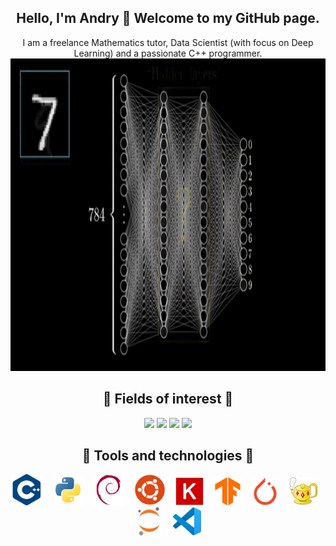 <div align="center">
  <h2> Hello, I'm Andry 👋 Welcome to my GitHub page. </h2>
</div>
<div align="center">
  I am a freelance Mathematics tutor, Data Scientist (with focus on Deep Learning) and a passionate C++ programmer.
  </br>
  <img src="https://github.com/AndryRafam/andryrafam/blob/main/neural_network.gif" width="900" height="500"/>
  <h2> 📜 Fields of interest 📜 </h2>
  
  ![](https://img.shields.io/badge/Applied-Mathematics-success.svg?style=for-the-badge&logo)
  ![](https://img.shields.io/badge/Artificial-Intelligence-success.svg?style=for-the-badge&logo)
  ![](https://img.shields.io/badge/Deep-Learning-success.svg?style=for-the-badge&logo)
  ![](https://img.shields.io/badge/Computer-Vision-success.svg?style=for-the-badge&logo)
  
  <h2> 💽 Tools and technologies 💽 </h2>
  <img src="https://github.com/devicons/devicon/blob/master/icons/cplusplus/cplusplus-plain.svg" width="50" height="50"/> &nbsp&nbsp <img src="https://github.com/devicons/devicon/blob/master/icons/python/python-original.svg" width="50" height="50"/> &nbsp&nbsp <img src="https://github.com/devicons/devicon/blob/master/icons/debian/debian-plain.svg" width="50" height="50"/> &nbsp&nbsp <img src="https://github.com/devicons/devicon/blob/master/icons/ubuntu/ubuntu-plain.svg" width="50" height="50"/> &nbsp&nbsp <img src="https://github.com/AndryRafam/andryrafam/blob/main/Keras_logo.svg.png" width="45" height="45"/> &nbsp&nbsp <img src="https://github.com/devicons/devicon/blob/master/icons/tensorflow/tensorflow-original.svg" width="45" height="45"/> &nbsp&nbsp <img src="https://github.com/devicons/devicon/blob/master/icons/pytorch/pytorch-original.svg" width="45" height="45"/> &nbsp&nbsp <img src="https://github.com/AndryRafam/andryrafam/blob/main/geany.png" width="45" height="45"/> &nbsp&nbsp <img src="https://github.com/devicons/devicon/blob/master/icons/jupyter/jupyter-original.svg" width="45" height="45"> &nbsp&nbsp <img src="https://github.com/devicons/devicon/blob/master/icons/vscode/vscode-original.svg" width="45" height="45"/>
</div>
